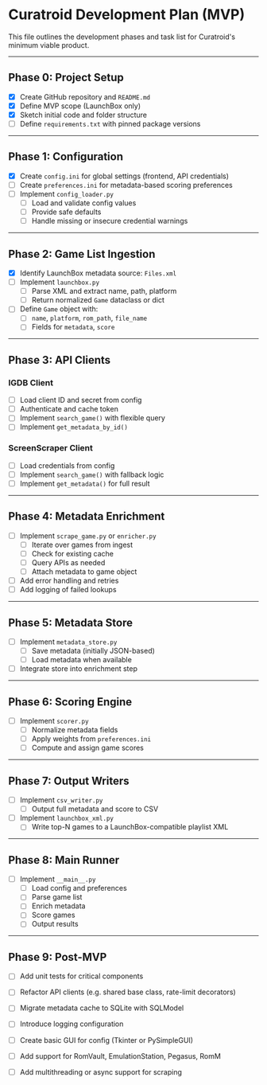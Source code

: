 # Curatroid Development Plan (MVP)

This file outlines the development phases and task list for Curatroid's minimum viable product.

---

## Phase 0: Project Setup

- [x] Create GitHub repository and `README.md`
- [x] Define MVP scope (LaunchBox only)
- [x] Sketch initial code and folder structure
- [ ] Define `requirements.txt` with pinned package versions

---

## Phase 1: Configuration

- [x] Create `config.ini` for global settings (frontend, API credentials)
- [ ] Create `preferences.ini` for metadata-based scoring preferences
- [ ] Implement `config_loader.py`
  - [ ] Load and validate config values
  - [ ] Provide safe defaults
  - [ ] Handle missing or insecure credential warnings

---

## Phase 2: Game List Ingestion

- [x] Identify LaunchBox metadata source: `Files.xml`
- [ ] Implement `launchbox.py`
  - [ ] Parse XML and extract name, path, platform
  - [ ] Return normalized `Game` dataclass or dict
- [ ] Define `Game` object with:
  - [ ] `name`, `platform`, `rom_path`, `file_name`
  - [ ] Fields for `metadata`, `score`

---

## Phase 3: API Clients

### IGDB Client

- [ ] Load client ID and secret from config
- [ ] Authenticate and cache token
- [ ] Implement `search_game()` with flexible query
- [ ] Implement `get_metadata_by_id()`

### ScreenScraper Client

- [ ] Load credentials from config
- [ ] Implement `search_game()` with fallback logic
- [ ] Implement `get_metadata()` for full result

---

## Phase 4: Metadata Enrichment

- [ ] Implement `scrape_game.py` or `enricher.py`
  - [ ] Iterate over games from ingest
  - [ ] Check for existing cache
  - [ ] Query APIs as needed
  - [ ] Attach metadata to game object
- [ ] Add error handling and retries
- [ ] Add logging of failed lookups

---

## Phase 5: Metadata Store

- [ ] Implement `metadata_store.py`
  - [ ] Save metadata (initially JSON-based)
  - [ ] Load metadata when available
- [ ] Integrate store into enrichment step

---

## Phase 6: Scoring Engine

- [ ] Implement `scorer.py`
  - [ ] Normalize metadata fields
  - [ ] Apply weights from `preferences.ini`
  - [ ] Compute and assign game scores

---

## Phase 7: Output Writers

- [ ] Implement `csv_writer.py`
  - [ ] Output full metadata and score to CSV
- [ ] Implement `launchbox_xml.py`
  - [ ] Write top-N games to a LaunchBox-compatible playlist XML

---

## Phase 8: Main Runner

- [ ] Implement `__main__.py`
  - [ ] Load config and preferences
  - [ ] Parse game list
  - [ ] Enrich metadata
  - [ ] Score games
  - [ ] Output results

---

## Phase 9: Post-MVP

- [ ] Add unit tests for critical components
- [ ] Refactor API clients (e.g. shared base class, rate-limit decorators)
- [ ] Migrate metadata cache to SQLite with SQLModel
- [ ] Introduce logging configuration
- [ ] Create basic GUI for config (Tkinter or PySimpleGUI)
- [ ] Add support for RomVault, EmulationStation, Pegasus, RomM
- [ ] Add multithreading or async support for scraping

